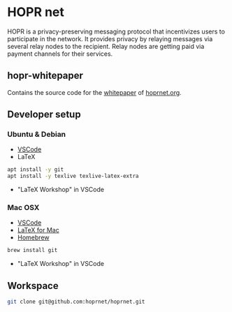 # HOPR net

HOPR is a privacy-preserving messaging protocol that incentivizes users to participate in the network. It provides privacy by relaying messages via several relay nodes to the recipient. Relay nodes are getting paid via payment channels for their services.

## hopr-whitepaper

Contains the source code for the [whitepaper](./whitepaper.pdf) of [hoprnet.org](https://hoprnet.org).

## Developer setup

### Ubuntu & Debian

- [VSCode](https://code.visualstudio.com/docs/setup/linux#_debian-and-ubuntu-based-distributions)
- LaTeX

```sh
apt install -y git
apt install -y texlive texlive-latex-extra
```

- "LaTeX Workshop" in VSCode

### Mac OSX

- [VSCode](https://code.visualstudio.com/docs/setup/mac)
- [LaTeX for Mac](https://www.tug.org/mactex/)
- [Homebrew](https://brew.sh)

```sh
brew install git
```

- "LaTeX Workshop" in VSCode

## Workspace

```sh
git clone git@github.com:hoprnet/hoprnet.git
```
